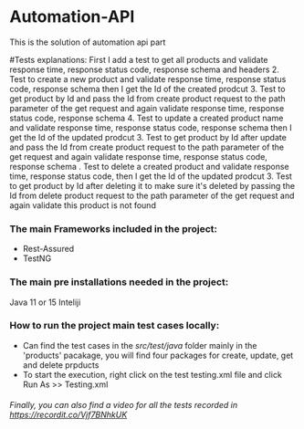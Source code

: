 # Automation-API
This is the solution of automation api part

#Tests explanations:
First I add a test to get all products and validate response time, response status  code, response schema and headers
2.  Test to create a new product and validate response time, response status  code, response schema then I get the Id of the created prodcut
3. Test to get product by Id and pass the Id from create product request to the path parameter of the get request and again validate response time, response status  code, response schema 
4. Test to update a created product name and validate response time, response status  code, response schema then I get the Id of the updated prodcut
3. Test to get product by Id after update and pass the Id from create product request to the path parameter of the get request and again validate response time, response status  code, response schema 
. Test to delete a created product and validate response time, response status  code,  then I get the Id of the updated prodcut
3. Test to get product by Id after deleting it to make sure it's deleted by passing the Id from delete product request to the path parameter of the get request and again validate this product is not found
### The main Frameworks included in the project:
* Rest-Assured
* TestNG

### The main pre installations needed in the project:
Java 11 or 15
Inteliji


### How to run the project main test cases locally:

* Can find the test cases in the *src/test/java* folder mainly in the 'products' pacakage, you will find four packages for create, update, get and delete prpducts
* To start the execution, right click on the test testing.xml file and click Run As >> Testing.xml
###### Finally, you can also find a video for all the tests recorded in https://recordit.co/Vjf7BNhkUK
